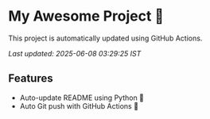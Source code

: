 # My Awesome Project 🚀

This project is automatically updated using GitHub Actions.

_Last updated: 2025-06-08 03:29:25 IST_

## Features
- Auto-update README using Python 🐍
- Auto Git push with GitHub Actions 🤖
